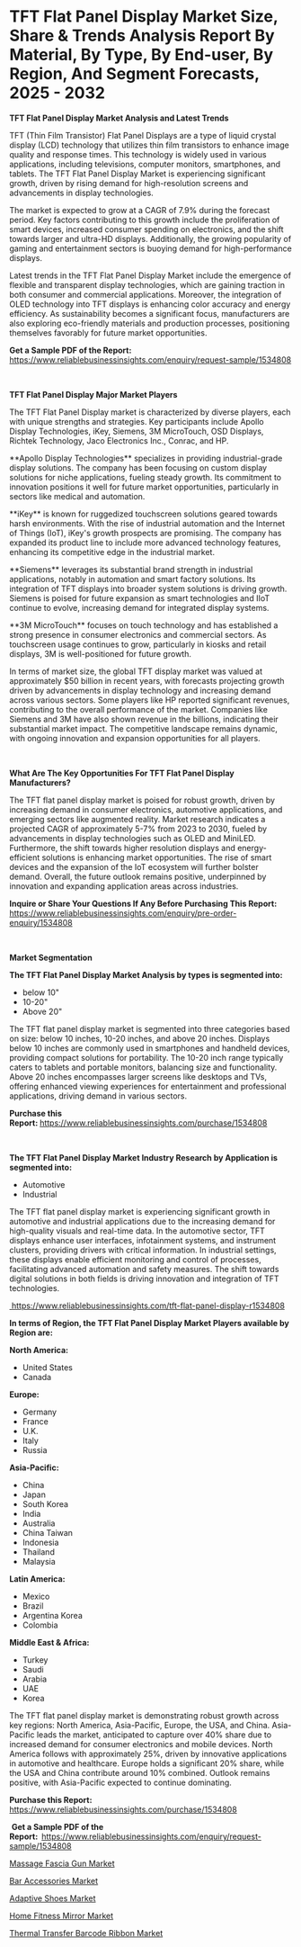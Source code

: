 <p><h1>TFT Flat Panel Display Market Size, Share & Trends Analysis Report By Material, By Type, By End-user, By Region, And Segment Forecasts, 2025 - 2032</h1></p><p><strong>TFT Flat Panel Display Market Analysis and Latest Trends</strong></p>
<p><p>TFT (Thin Film Transistor) Flat Panel Displays are a type of liquid crystal display (LCD) technology that utilizes thin film transistors to enhance image quality and response times. This technology is widely used in various applications, including televisions, computer monitors, smartphones, and tablets. The TFT Flat Panel Display Market is experiencing significant growth, driven by rising demand for high-resolution screens and advancements in display technologies. </p><p>The market is expected to grow at a CAGR of 7.9% during the forecast period. Key factors contributing to this growth include the proliferation of smart devices, increased consumer spending on electronics, and the shift towards larger and ultra-HD displays. Additionally, the growing popularity of gaming and entertainment sectors is buoying demand for high-performance displays.</p><p>Latest trends in the TFT Flat Panel Display Market include the emergence of flexible and transparent display technologies, which are gaining traction in both consumer and commercial applications. Moreover, the integration of OLED technology into TFT displays is enhancing color accuracy and energy efficiency. As sustainability becomes a significant focus, manufacturers are also exploring eco-friendly materials and production processes, positioning themselves favorably for future market opportunities.</p></p>
<p><strong>Get a Sample PDF of the Report:&nbsp;</strong> <a href="https://www.reliablebusinessinsights.com/enquiry/request-sample/1534808?utm_campaign=60&utm_medium=2&utm_source=Github&utm_content=ia&utm_term=09022025&utm_id=tft-flat-panel-display">https://www.reliablebusinessinsights.com/enquiry/request-sample/1534808</a></p>
<p>&nbsp;</p>
<p><strong>TFT Flat Panel Display Major Market Players</strong></p>
<p><p>The TFT Flat Panel Display market is characterized by diverse players, each with unique strengths and strategies. Key participants include Apollo Display Technologies, iKey, Siemens, 3M MicroTouch, OSD Displays, Richtek Technology, Jaco Electronics Inc., Conrac, and HP. </p><p>**Apollo Display Technologies** specializes in providing industrial-grade display solutions. The company has been focusing on custom display solutions for niche applications, fueling steady growth. Its commitment to innovation positions it well for future market opportunities, particularly in sectors like medical and automation.</p><p>**iKey** is known for ruggedized touchscreen solutions geared towards harsh environments. With the rise of industrial automation and the Internet of Things (IoT), iKey's growth prospects are promising. The company has expanded its product line to include more advanced technology features, enhancing its competitive edge in the industrial market.</p><p>**Siemens** leverages its substantial brand strength in industrial applications, notably in automation and smart factory solutions. Its integration of TFT displays into broader system solutions is driving growth. Siemens is poised for future expansion as smart technologies and IIoT continue to evolve, increasing demand for integrated display systems.</p><p>**3M MicroTouch** focuses on touch technology and has established a strong presence in consumer electronics and commercial sectors. As touchscreen usage continues to grow, particularly in kiosks and retail displays, 3M is well-positioned for future growth.</p><p>In terms of market size, the global TFT display market was valued at approximately $50 billion in recent years, with forecasts projecting growth driven by advancements in display technology and increasing demand across various sectors. Some players like HP reported significant revenues, contributing to the overall performance of the market. Companies like Siemens and 3M have also shown revenue in the billions, indicating their substantial market impact. The competitive landscape remains dynamic, with ongoing innovation and expansion opportunities for all players.</p></p>
<p>&nbsp;</p>
<p><strong>What Are The Key Opportunities For TFT Flat Panel Display Manufacturers?</strong></p>
<p><p>The TFT flat panel display market is poised for robust growth, driven by increasing demand in consumer electronics, automotive applications, and emerging sectors like augmented reality. Market research indicates a projected CAGR of approximately 5-7% from 2023 to 2030, fueled by advancements in display technologies such as OLED and MiniLED. Furthermore, the shift towards higher resolution displays and energy-efficient solutions is enhancing market opportunities. The rise of smart devices and the expansion of the IoT ecosystem will further bolster demand. Overall, the future outlook remains positive, underpinned by innovation and expanding application areas across industries.</p></p>
<p><strong>Inquire or Share Your Questions If Any Before Purchasing This Report:</strong> <a href="https://www.reliablebusinessinsights.com/enquiry/pre-order-enquiry/1534808?utm_campaign=60&utm_medium=2&utm_source=Github&utm_content=ia&utm_term=09022025&utm_id=tft-flat-panel-display">https://www.reliablebusinessinsights.com/enquiry/pre-order-enquiry/1534808</a></p>
<p>&nbsp;</p>
<p><strong>Market Segmentation</strong></p>
<p><strong>The TFT Flat Panel Display Market Analysis by types is segmented into:</strong></p>
<p><ul><li>below 10"</li><li>10-20"</li><li>Above 20"</li></ul></p>
<p><p>The TFT flat panel display market is segmented into three categories based on size: below 10 inches, 10-20 inches, and above 20 inches. Displays below 10 inches are commonly used in smartphones and handheld devices, providing compact solutions for portability. The 10-20 inch range typically caters to tablets and portable monitors, balancing size and functionality. Above 20 inches encompasses larger screens like desktops and TVs, offering enhanced viewing experiences for entertainment and professional applications, driving demand in various sectors.</p></p>
<p><strong>Purchase this Report:&nbsp;</strong><a href="https://www.reliablebusinessinsights.com/purchase/1534808?utm_campaign=60&utm_medium=2&utm_source=Github&utm_content=ia&utm_term=09022025&utm_id=tft-flat-panel-display">https://www.reliablebusinessinsights.com/purchase/1534808</a></p>
<p>&nbsp;</p>
<p><strong>The TFT Flat Panel Display Market Industry Research by Application is segmented into:</strong></p>
<p><ul><li>Automotive</li><li>Industrial</li></ul></p>
<p><p>The TFT flat panel display market is experiencing significant growth in automotive and industrial applications due to the increasing demand for high-quality visuals and real-time data. In the automotive sector, TFT displays enhance user interfaces, infotainment systems, and instrument clusters, providing drivers with critical information. In industrial settings, these displays enable efficient monitoring and control of processes, facilitating advanced automation and safety measures. The shift towards digital solutions in both fields is driving innovation and integration of TFT technologies.</p></p>
<p><a href="https://www.reliablebusinessinsights.com/tft-flat-panel-display-r1534808?utm_campaign=60&utm_medium=2&utm_source=Github&utm_content=ia&utm_term=09022025&utm_id=tft-flat-panel-display">&nbsp;https://www.reliablebusinessinsights.com/tft-flat-panel-display-r1534808</a></p>
<p><strong>In terms of Region, the TFT Flat Panel Display Market Players available by Region are:</strong></p>
<p>
    <p> <strong> North America: </strong>
        <ul>
            <li>United States</li>
            <li>Canada</li>
        </ul>
        </p> 
    <p> <strong> Europe: </strong>
        <ul>
            <li>Germany</li>
            <li>France</li>
            <li>U.K.</li>
            <li>Italy</li>
            <li>Russia</li>
        </ul>
        </p> 
    <p> <strong> Asia-Pacific: </strong>
        <ul>
            <li>China</li>
            <li>Japan</li>
            <li>South Korea</li>
            <li>India</li>
            <li>Australia</li>
            <li>China Taiwan</li>
            <li>Indonesia</li>
            <li>Thailand</li>
            <li>Malaysia</li>
        </ul>
        </p> 
    <p> <strong> Latin America: </strong>
        <ul>
            <li>Mexico</li>
            <li>Brazil</li>
            <li>Argentina Korea</li>
            <li>Colombia</li>
        </ul>
        </p> 
    <p> <strong> Middle East & Africa: </strong>
        <ul>
            <li>Turkey</li>
            <li>Saudi</li>
            <li>Arabia</li>
            <li>UAE</li>
            <li>Korea</li>
        </ul>
    </p>
    </p>
<p><p>The TFT flat panel display market is demonstrating robust growth across key regions: North America, Asia-Pacific, Europe, the USA, and China. Asia-Pacific leads the market, anticipated to capture over 40% share due to increased demand for consumer electronics and mobile devices. North America follows with approximately 25%, driven by innovative applications in automotive and healthcare. Europe holds a significant 20% share, while the USA and China contribute around 10% combined. Outlook remains positive, with Asia-Pacific expected to continue dominating.</p></p>
<p><strong>Purchase this Report: </strong><a href="https://www.reliablebusinessinsights.com/purchase/1534808?utm_campaign=60&utm_medium=2&utm_source=Github&utm_content=ia&utm_term=09022025&utm_id=tft-flat-panel-display">https://www.reliablebusinessinsights.com/purchase/1534808</a></p>
<p>&nbsp;<strong>Get a Sample PDF of the Report:&nbsp;&nbsp;</strong><a href="https://www.reliablebusinessinsights.com/enquiry/request-sample/1534808?utm_campaign=60&utm_medium=2&utm_source=Github&utm_content=ia&utm_term=09022025&utm_id=tft-flat-panel-display">https://www.reliablebusinessinsights.com/enquiry/request-sample/1534808</a></p>
<p><strong></strong></p>
<p><p><a href="https://github.com/iceknahomi/Market-Research-Report-List-1/blob/main/massage-fascia-gun-market.md?utm_campaign=60&utm_medium=2&utm_source=Github&utm_content=ia&utm_term=09022025&utm_id=tft-flat-panel-display">Massage Fascia Gun Market</a></p><p><a href="https://github.com/bezdanteniz/Market-Research-Report-List-1/blob/main/bar-accessories-market.md?utm_campaign=60&utm_medium=2&utm_source=Github&utm_content=ia&utm_term=09022025&utm_id=tft-flat-panel-display">Bar Accessories Market</a></p><p><a href="https://github.com/rebheelder/Market-Research-Report-List-1/blob/main/adaptive-shoes-market.md?utm_campaign=60&utm_medium=2&utm_source=Github&utm_content=ia&utm_term=09022025&utm_id=tft-flat-panel-display">Adaptive Shoes Market</a></p><p><a href="https://github.com/tjoensfibich/Market-Research-Report-List-1/blob/main/home-fitness-mirror-market.md?utm_campaign=60&utm_medium=2&utm_source=Github&utm_content=ia&utm_term=09022025&utm_id=tft-flat-panel-display">Home Fitness Mirror Market</a></p><p><a href="https://github.com/awalinfucci/Market-Research-Report-List-1/blob/main/thermal-transfer-barcode-ribbon-market.md?utm_campaign=60&utm_medium=2&utm_source=Github&utm_content=ia&utm_term=09022025&utm_id=tft-flat-panel-display">Thermal Transfer Barcode Ribbon Market</a></p></p>